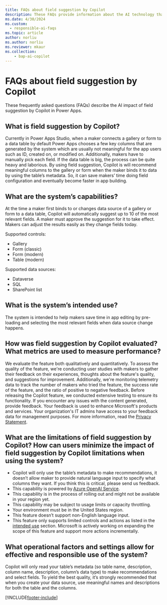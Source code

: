 ```yaml
---
title: FAQs about field suggestion by Copilot
description: These FAQs provide information about the AI technology that uses to get field suggestion by Copilot, along with key considerations and details about how AI is used, how it was tested and evaluated, and any specific limitations.
ms.date: 4/30/2024
ms.custom: 
  - responsible-ai-faqs
ms.topic: article
author: norliu
ms.author: norliu
ms.reviewer: mkaur
ms.collection: 
    - bap-ai-copilot 
---
```


# FAQs about field suggestion by Copilot

These frequently asked questions (FAQs) describe the AI impact of field suggestion by Copilot in Power Apps.

##  What is field suggestion by Copilot?

Currently in Power Apps Studio, when a maker connects a gallery or form to a data table by default Power Apps chooses a few key columns that are generated by the system which are usually not meaningful for the app users such as ID, created on, or modified on. Additionally, makers have to manually pick each field. If the data table is big, the process can be quite heavy and laborious. By using field suggestion, Copilot is will recommend meaningful columns to the gallery or form when the maker binds it to data by using the table’s metadata. So, it can save makers’ time doing field configuration and eventually become faster in app building.

## What are the system’s capabilities? 

At the time a maker first binds to or changes data source of a gallery or form to a data table, Copilot will automatically suggest up to 10 of the most relevant fields. A maker must approve the suggestion for it to take effect. Makers can adjust the results easily as they change fields today.

Supported controls:
-	Gallery
-	Form (classic)
-	Form (modern)
-	Table (modern)
  
Supported data sources:
-	Dataverse
-	SQL
-	SharePoint list


## What is the system’s intended use? 

The system is intended to help makers save time in app editing by pre-loading and selecting the most relevant fields when data source change happens. 

## How was field suggestion by Copilot evaluated? What metrics are used to measure performance?

We evaluate the feature both qualitatively and quantitatively. To assess the quality of the feature, we're conducting user studies with makers to gather their feedback on their experiences, thoughts about the feature's quality, and suggestions for improvement. Additionally, we're monitoring telemetry data to track the number of makers who tried the feature, the success rate of the feature, and the ratio of positive to negative feedback. Before releasing the Copilot feature, we conducted extensive testing to ensure its functionality. If you encounter any issues with the content generated, provide feedback. Your feedback is used to enhance Microsoft's products and services. Your organization's IT admins have access to your feedback data for management purposes. For more information, read the [Privacy Statement](https://go.microsoft.com/fwlink/?linkid=2182930%22%20%5Ct%20%22_blank).

## What are the limitations of field suggestion by Copilot? How can users minimize the impact of field suggestion by Copilot limitations when using the system?

-	Copilot will only use the table’s metadata to make recommendations, it doesn’t allow maker to provide natural language input to specify what columns they want. If you think this is critical, please send us feedback.
-	This capability is powered by [Azure OpenAI Service](/azure/cognitive-services/openai/overview).
-	This capability is in the process of rolling out and might not be available in your region yet.
-	This capability may be subject to usage limits or capacity throttling.
-	Your environment must be in the United States region.
-	This feature doesn’t support non-English language input.
-	This feature only supports limited controls and actions as listed in the [intended use](faq-field-suggestions.md#what-is-the-systems-intended-use) section. Microsoft is actively working on expanding the scope of this feature and support more actions incrementally.


## What operational factors and settings allow for effective and responsible use of the system?

Copilot will only read your table’s metadata (so table name, description, column name, description, column’s data type) to make recommendations and select fields. To yield the best quality, it’s strongly recommended that when you create your data source, use meaningful names and descriptions for both the table and the columns.

 
[!INCLUDE[footer-include](../../includes/footer-banner.md)]
